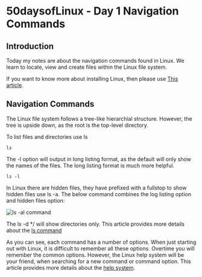 # 50daysofLinux - Day 1 Navigation Commands


## Introduction

Today my notes are about the navigation commands found in Linux. We learn to locate, view and create files within the Linux file system.

If you want to know more about installing Linux, then please use [This article](https://www.exploreazure.co.uk/projects/linux/post1). 

## Navigation Commands

The Linux file system follows a tree-like hierarchial structure. However, the tree is upside down, as the root is the top-level directory.


To list files and directories use ls

```
ls
```

The -l option will output in long listing format, as the default will only show the names of the files. The long listing format is much more helpful.

```
ls -l
```

In Linux there are hidden files, they have prefixed with a fullstop to show hidden files use ls -a. The below command combines the log listing option and hidden files option:

![ls -al command](https://i.imgur.com/cYOF9sK.png)

The ls -d */ will show directories only. This article provides more details about the [ls command](https://linuxize.com/post/how-to-list-files-in-linux-using-the-ls-command/)


As you can see, each command has a number of options. When just starting out with Linux, it is difficult to remember all these options. Overtime you will remember the common options. However, the Linux help system will be your friend, when searching for a new command or command option. This article provides more details about the [help system](https://www.exploreazure.co.uk/projects/linux/post2/getting-help). 



 